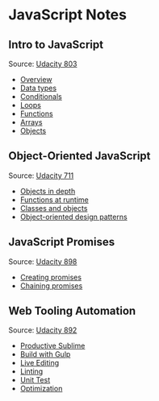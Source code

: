 # JavaScript Notes

## Intro to JavaScript
Source: [Udacity 803](https://www.udacity.com/course/intro-to-javascript--ud803)
* [Overview](intro-to-javascript/01-javascript.md)
* [Data types](intro-to-javascript/02-data-types.md)
* [Conditionals](intro-to-javascript/03-conditionals.md)
* [Loops](intro-to-javascript/04-loops.md)
* [Functions](intro-to-javascript/05-functions.md)
* [Arrays](intro-to-javascript/06-arrays.md)
* [Objects](intro-to-javascript/07-objects.md)

## Object-Oriented JavaScript
Source: [Udacity 711](https://www.udacity.com/course/object-oriented-javascript--ud711)
* [Objects in depth](object-oriented-javascript/01-objects-in-depth.md)
* [Functions at runtime](object-oriented-javascript/02-functions-at-runtime.md)
* [Classes and objects](object-oriented-javascript/03-classes-and-objects.md)
* [Object-oriented design patterns](object-oriented-javascript/04-objects-oriented-design-patterns.md)

## JavaScript Promises
Source: [Udacity 898](https://www.udacity.com/course/javascript-promises--ud898)
* [Creating promises](javascript-promises/01-creating-promises.md)
* [Chaining promises](javascript-promises/02-chaining-promises.md)

## Web Tooling Automation
Source: [Udacity 892](https://www.udacity.com/course/web-tooling-automation--ud892)
* [Productive Sublime](web-tooling-automation/01-productive-sublime.md)
* [Build with Gulp](web-tooling-automation/02-build-with-gulp.md)
* [Live Editing](web-tooling-automation/03-live-editing.md)
* [Linting](web-tooling-automation/04-linting.md)
* [Unit Test](web-tooling-automation/05-unit-test.md)
* [Optimization](web-tooling-automation/06-optimization.md)
